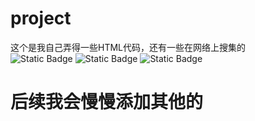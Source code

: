 # project
这个是我自己弄得一些HTML代码，还有一些在网络上搜集的  
![Static Badge](https://img.shields.io/badge/HTML%205-Code-orange?logo=HTML5&logoColor=orange&link=xzyl4303.github.io%2Fproject%2F)
![Static Badge](https://img.shields.io/badge/JavaScript-Code-yellow?logo=Javascript&logoColor=yellow)
![Static Badge](https://img.shields.io/badge/CSS3-Code-blue?logo=CSS3&logoColor=blue)


# 后续我会慢慢添加其他的
